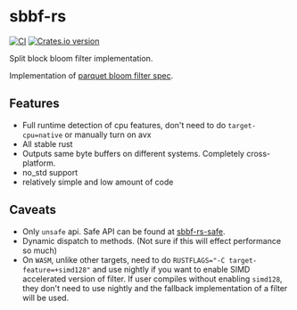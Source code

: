 # sbbf-rs

[![CI](https://github.com/ozgrakkurt/sbbf-rs/actions/workflows/ci.yaml/badge.svg?branch=master)](https://github.com/ozgrakkurt/sbbf-rs/actions/workflows/ci.yaml)
<a href="https://crates.io/crates/sbbf-rs">
	<img src="https://img.shields.io/crates/v/sbbf-rs.svg?style=flat-square"
	alt="Crates.io version" />
</a>

Split block bloom filter implementation.

Implementation of [parquet bloom filter spec](https://github.com/apache/parquet-format/blob/master/BloomFilter.md).

## Features
- Full runtime detection of cpu features, don't need to do `target-cpu=native` or manually turn on avx
- All stable rust
- Outputs same byte buffers on different systems. Completely cross-platform.
- no_std support
- relatively simple and low amount of code

## Caveats
- Only `unsafe` api. Safe API can be found at [sbbf-rs-safe](https://github.com/ozgrakkurt/sbbf-rs-safe).
- Dynamic dispatch to methods. (Not sure if this will effect performance so much)
- On `WASM`, unlike other targets, need to do `RUSTFLAGS="-C target-feature=+simd128"` and use nightly if you want to enable SIMD accelerated version
of filter. If user compiles without enabling `simd128`, they don't need to use nightly and the fallback implementation of a filter
will be used.
